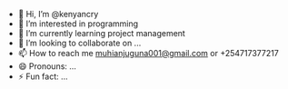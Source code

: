 - 👋 Hi, I’m @kenyancry
- 👀 I’m interested in programming
- 🌱 I’m currently learning project management
- 💞️ I’m looking to collaborate on ...
- 📫 How to reach me muhianjuguna001@gmail.com or +254717377217
- 😄 Pronouns: ...
- ⚡ Fun fact: ...

<!---
kenyancry/kenyancry is a ✨ special ✨ repository because its `README.md` (this file) appears on your GitHub profile.
You can click the Preview link to take a look at your changes.
--->
